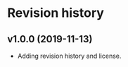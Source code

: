 Revision history
=======================



v1.0.0 (2019-11-13)
----------------------

* Adding revision history and license.
